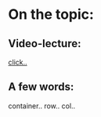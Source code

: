 # On the topic:

## Video-lecture:

[click..](https://go.skillbox.ru/profession/profession-fullstack-js/weblayout/f7bdbe5e-95b9-4d22-ae3d-5a4c2804f5c0/videolesson)

## A few words:

container.. row.. col..
